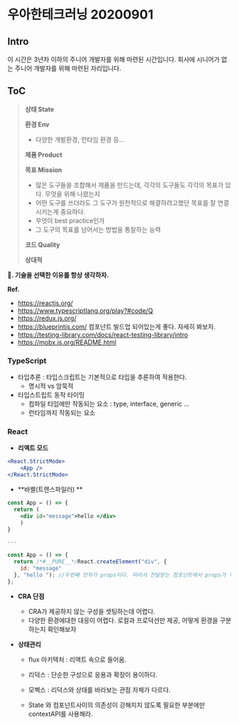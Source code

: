 # 우아한테크러닝 20200901



## Intro

이 시간은 3년차 이하의 주니어 개발자를 위해 마련된 시간입니다. 회사에 시니어가 없는 주니어 개발자를 위해 마련된 자리입니다.



## ToC

> **상태 State**
>
> **환경 Env**
>
> - 다양한 개발환경, 런타임 환경 등...
>
> **제품 Product**
>
> **목표 Mission**
>
> - 많은 도구들을 조합해서 제품을 만드는데, 각각의 도구들도 각각의 목표가 있다. 무엇을 위해 나왔는지
> - 어떤 도구를 쓰더라도 그 도구가 원천적으로 해결하려고했던 목표를 잘 연결시키는게 중요하다.
> - 무엇이 best practice인가
> - 그 도구의 목표를 넘어서는 방법을 통찰하는 능력
>
> **코드 Quality**
>
> **상대적**



**🌳. 기술을 선택한 이유를 항상 생각하자.**



**Ref.**

- https://reactjs.org/
- https://www.typescriptlang.org/play?#code/Q
- https://redux.js.org/
- https://blueprintjs.com/  컴포넌트 빌드업 되어있는게 좋다. 자세히 봐보자.
- https://testing-library.com/docs/react-testing-library/intro
- https://mobx.js.org/README.html



### TypeScript

- 타입추론 : 타입스크립트는 기본적으로 타입을 추론하여 적용한다.
  - 명시적 vs 암묵적
- 타입스트립트 동작 타이밍
  - 컴파일 타임에만 작동되는 요소 : type, interface, generic ...
  - 런타임까지 작동되는 요소 



### React

- **리액트 모드**


```jsx
<React.StrictMode>
	<App />
</React.StrictMode>
```



- **바벨(트렌스파일러) **

```jsx
const App = () => {
  return (
    <div id="message">hello </div>
    )
}

---

const App = () => {
  return /*#__PURE__*/React.createElement("div", {
    id: "message"
  }, "hello "); //두번째 인자가 props이다. 따라서 전달받는 컴포넌트에서 props가 객체로 넘어간다.
};


```



- **CRA 단점**
  - CRA가 제공하지 않는 구성을 셋팅하는데 어렵다.
  - 다양한 환경에대한 대응이 어렵다. 로컬과 프로덕션만 제공, 어떻게 환경을 구분하는지 확인해보자



- **상태관리**
  - flux 아키텍처 : 리액트 속으로 들어옴.
  - 리덕스 : 단순한 구성으로 응용과 확장이 용이하다.
  - 모벡스 : 리덕스와 상태를 바라보는 관점 자체가 다르다.

  - State 와 컴포넌트사이의 의존성이 강해지지 않도록 필요한 부분에만 contextAPI를 사용해라.

